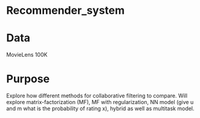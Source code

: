 # Recommender_system

# Data
MovieLens 100K

# Purpose
Explore how different methods for collaborative filtering to compare. Will explore matrix-factorization (MF), MF 
with regularization, NN model (give u and m what is the probability of rating x), hybrid as well as multitask model.